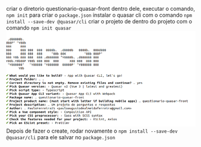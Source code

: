 criar o diretorio questionario-quasar-front
dentro dele, executar o comando, `npm init` para criar o `package.json`
instalar o quasar cli com o comando `npm install --save-dev @quasar/cli`
criar o projeto de dentro do projeto com o comando `npm init quasar`
![QuasarCliOutput](./images/Screenshot%20from%202022-12-05%2007-55-49.png 'QuasarCliOutput')
Depois de fazer o create, rodar novamente o `npm install --save-dev @quasar/cli` para ele salvar no `package.json`
